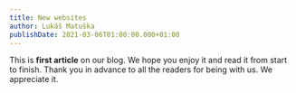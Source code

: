 ```yaml
---
title: New websites
author: Lukáš Matuška
publishDate: 2021-03-06T01:00:00.000+01:00
---
```


This is  **first article** on our blog. We hope you enjoy it and read it from start to finish. Thank you in advance to all the readers for being with us. We appreciate it.